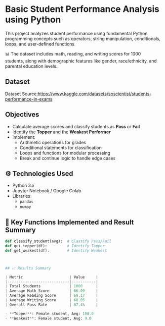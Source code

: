 #  Basic Student Performance Analysis using Python

This project analyzes student performance using fundamental Python programming concepts such as operators, string manipulation, conditionals, loops, and user-defined functions.

📊 The dataset includes math, reading, and writing scores for 1000 students, along with demographic features like gender, race/ethnicity, and parental education levels.


##  Dataset

Dataset Source:https://www.kaggle.com/datasets/spscientist/students-performance-in-exams

##  Objectives

- Calculate average scores and classify students as **Pass** or **Fail**
- Identify the **Topper** and the **Weakest Performer**
- Implement:
  - Arithmetic operations for grades
  - Conditional statements for classification
  - Loops and functions for modular processing
  - Break and continue logic to handle edge cases

## ⚙️ Technologies Used

- Python 3.x
- Jupyter Notebook / Google Colab
- Libraries:
  - `pandas`
  - `numpy`

## 📌 Key Functions Implemented and Result Summary 

```python
def classify_student(avg):  # Classify Pass/Fail
def get_topper(df):         # Identify Topper
def get_weakest(df):        # Identify Weakest



## 📈 Results Summary

| Metric                     | Value     |
|----------------------------|-----------|
| Total Students             | 1000      |
| Average Math Score         | 66.09     |
| Average Reading Score      | 69.17     |
| Average Writing Score      | 68.05     |
| Overall Pass Rate          | 87.4%     |

- **Topper**: Female student, Avg: 100.0
- **Weakest**: Female student, Avg: 9.0
